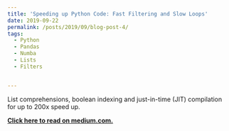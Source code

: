 ```yaml
---
title: 'Speeding up Python Code: Fast Filtering and Slow Loops'
date: 2019-09-22
permalink: /posts/2019/09/blog-post-4/
tags:
  - Python
  - Pandas
  - Numba
  - Lists
  - Filters


---
```

List comprehensions, boolean indexing and just-in-time (JIT) compilation for up to 200x speed up.

[**Click here to read on medium.com.**](https://towardsdatascience.com/speeding-up-python-code-fast-filtering-and-slow-loops-8e11a09a9c2f)
